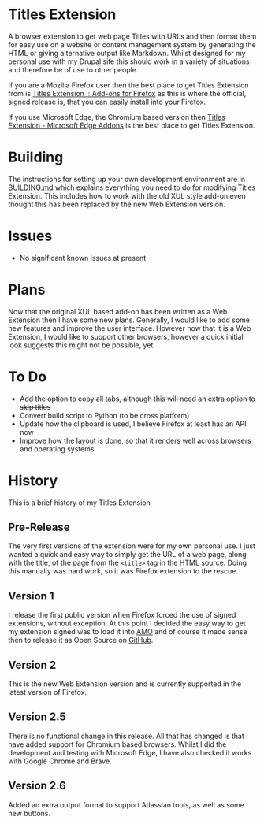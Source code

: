 # Titles Extension
A browser extension to get web page Titles with URLs and then format them for easy use on a website or content management system by generating the HTML or giving alternative output like Markdown. Whilst designed for my personal use with my Drupal site this should work in a variety of situations and therefore be of use to other people.

If you are a Mozilla Firefox user then the best place to get Titles Extension from is [Titles Extension :: Add-ons for Firefox](https://addons.mozilla.org/en-GB/firefox/addon/titles-extension/) as this is where the official, signed release is, that you can easily install into your Firefox.

If you use Microsoft Edge, the Chromium based version then [Titles Extension - Microsoft Edge Addons](https://microsoftedge.microsoft.com/addons/detail/nghbhnepijikinkbkdockjckjlfinfke) is the best place to get Titles Extension.

# Building
The instructions for setting up your own development environment are in [BUILDING.md](BUILDING.md) which explains everything you need to do for modifying Titles Extension. This includes how to work with the old XUL style add-on even thought this has been replaced by the new Web Extension version.

# Issues
* No significant known issues at present

# Plans
Now that the original XUL based add-on has been written as a Web Extension then I have some new plans. Generally, I would like to add some new features and improve the user interface. However now that it is a Web Extension, I would like to support other browsers, however a quick initial look suggests this might not be possible, yet.

# To Do
* <strike>Add the option to copy all tabs, although this will need an extra option to skip titles</strike>
* Convert build script to Python (to be cross platform)
* Update how the clipboard is used, I believe Firefox at least has an API now
* Improve how the layout is done, so that it renders well across browsers and operating systems

# History
This is a brief history of my Titles Extension

## Pre-Release
The very first versions of the extension were for my own personal use. I just wanted a quick and easy way to simply get the URL of a web page, along with the title, of the page from the `<title>` tag in the HTML source. Doing this manually was hard work, so it was Firefox extension to the rescue.

## Version 1
I release the first public version when Firefox forced the use of signed extensions, without exception. At this point I decided the easy way to get my extension signed was to load it into [AMO](https://addons.mozilla.org/en-GB/firefox/extensions/) and of course it made sense then to release it as Open Source on [GitHub](https://github.com/).

## Version 2
This is the new Web Extension version and is currently supported in the latest version of Firefox.

## Version 2.5
There is no functional change in this release. All that has changed is that I have added support for Chromium based browsers. Whilst I did the development and testing with Microsoft Edge, I have also checked it works with Google Chrome and Brave.

## Version 2.6
Added an extra output format to support Atlassian tools, as well as some new buttons.